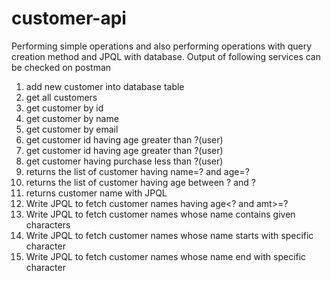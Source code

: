 # customer-api

Performing simple operations and also performing operations with query creation method and JPQL with database.
Output of following services can be checked on postman

1. add new customer into database table
2. get all customers
3. get customer by id
4. get customer by name
5. get customer by email
6. get customer id having age greater than ?(user)
7. get customer id having age greater than ?(user)
8. get customer having purchase less than ?(user)
9. returns the list of customer having name=? and age=?
10. returns the list of customer having age between ? and ?
11. returns customer name with JPQL
12. Write JPQL to fetch customer names having age<? and amt>=?
13. Write JPQL to fetch customer names whose name contains given characters
14. Write JPQL to fetch customer names whose name starts with specific character
15. Write JPQL to fetch customer names whose name end with specific character
